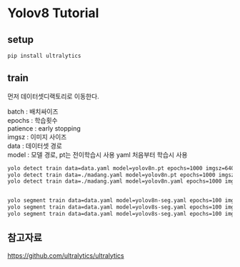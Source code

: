 # Yolov8 Tutorial

## setup

```bash
pip install ultralytics
```

## train


먼저 데이터셋디랙토리로 이동한다.   

batch : 배치싸이즈  
epochs : 학습횟수  
patience : early stopping  
imgsz : 이미지 사이즈  
data : 데이터셋 경로  
model : 모델 경로, pt는 전이학습시 사용 yaml 처음부터 학습시 사용     

```bash
yolo detect train data=data.yaml model=yolov8n.pt epochs=1000 imgsz=640 patience=200 batch=32
yolo detect train data=./madang.yaml model=yolov8n.pt epochs=1000 imgsz=640 batch=64 patience=200
yolo detect train data=./madang.yaml model=yolov8n.yaml epochs=1000 imgsz=640 batch=64 patience=200


yolo segment train data=data.yaml model=yolov8n-seg.yaml epochs=100 imgsz=640 batch=64 patience=200  pretrained=yolov8n-seg.pt
yolo segment train data=data.yaml model=yolov8s-seg.yaml epochs=100 imgsz=640 batch=32 patience=200  pretrained=yolov8s-seg.pt
yolo segment train data=data.yaml model=yolov8s-seg.yaml epochs=100 imgsz=640 batch=16 patience=200  pretrained=yolov8s-seg.pt
```



## 참고자료
https://github.com/ultralytics/ultralytics
